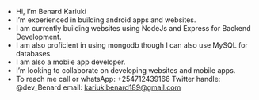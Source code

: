 - Hi, I’m Benard Kariuki
- I’m experienced in building android apps and websites.
- I am currently building websites using NodeJs and Express for Backend Development.
- I am also proficient in using mongodb though I can also use MySQL for databases.
- I am also a mobile app developer.
- I’m looking to collaborate on developing websites and mobile apps. 
- To reach me call or whatsApp: +254712439166  Twitter handle: @dev_Benard  email: kariukibenard189@gmail.com
<!---
Kariqs/Kariqs is a ✨ special ✨ repository because its `README.md` (this file) appears on your GitHub profile.
You can click the Preview link to take a look at your changes.
--->
